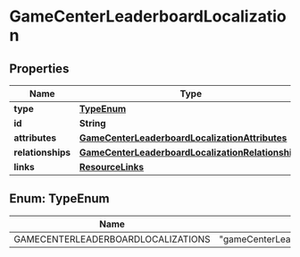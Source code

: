 

# GameCenterLeaderboardLocalization


## Properties

| Name | Type | Description | Notes |
|------------ | ------------- | ------------- | -------------|
|**type** | [**TypeEnum**](#TypeEnum) |  |  |
|**id** | **String** |  |  |
|**attributes** | [**GameCenterLeaderboardLocalizationAttributes**](GameCenterLeaderboardLocalizationAttributes.md) |  |  [optional] |
|**relationships** | [**GameCenterLeaderboardLocalizationRelationships**](GameCenterLeaderboardLocalizationRelationships.md) |  |  [optional] |
|**links** | [**ResourceLinks**](ResourceLinks.md) |  |  [optional] |



## Enum: TypeEnum

| Name | Value |
|---- | -----|
| GAMECENTERLEADERBOARDLOCALIZATIONS | &quot;gameCenterLeaderboardLocalizations&quot; |



